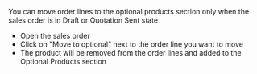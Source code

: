 You can move order lines to the optional products section only 
when the sales order is in Draft or Quotation Sent state
- Open the sales order
- Click on "Move to optional" next to the order line you want to move
- The product will be removed from the order lines and added to the Optional Products section

